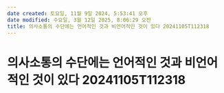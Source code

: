 ```yaml
---
date created: 토요일, 11월 9일 2024, 5:53:41 오후
date modified: 수요일, 3월 12일 2025, 8:06:29 오전
title: 의사소통의 수단에는 언어적인 것과 비언어적인 것이 있다 20241105T112318
---
```


# 의사소통의 수단에는 언어적인 것과 비언어적인 것이 있다 20241105T112318

